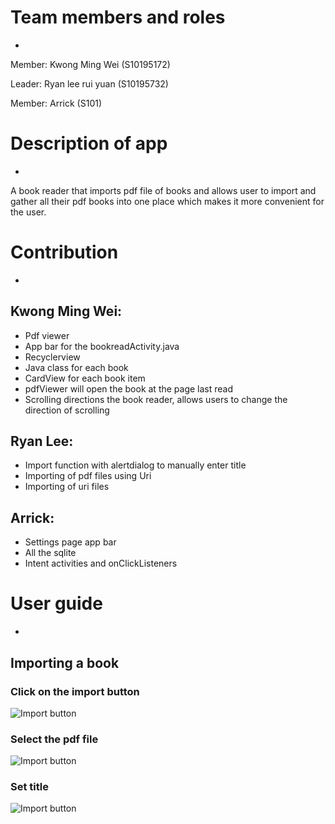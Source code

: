 # Team members and roles
-
Member: Kwong Ming Wei (S10195172)

Leader: Ryan lee rui yuan (S10195732)

Member: Arrick (S101)

# Description of app
-
A book reader that imports pdf file of books and allows user to import and gather all their pdf books into one place which makes it more convenient for the user. 

# Contribution
-
## Kwong Ming Wei: 
* Pdf viewer
* App bar for the bookreadActivity.java
* Recyclerview
* Java class for each book
* CardView for each book item
* pdfViewer will open the book at the page last read
* Scrolling directions the book reader, allows users to change the direction of scrolling

## Ryan Lee:
* Import function with alertdialog to manually enter title
* Importing of pdf files using Uri
* Importing of uri files

## Arrick:
* Settings page app bar
* All the sqlite
* Intent activities and onClickListeners

# User guide
-
## Importing a book
### Click on the import button
![Import button](https://www.picturepaste.ca/images/2020/06/04/Android-Emulator---Pixel_3_XL_API_28_5554-6_4_2020-7_10_22-PM_LI.jpg)

### Select the pdf file
![Import button](https://www.picturepaste.ca/images/2020/06/04/Android-Emulator---Pixel_3_XL_API_28_5554-6_4_2020-7_10_46-PM.png)

### Set title
![Import button](https://www.picturepaste.ca/images/2020/06/04/Android-Emulator---Pixel_3_XL_API_28_5554-6_4_2020-7_11_04-PM.png)
